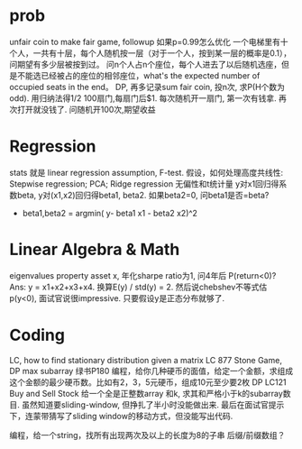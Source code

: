 # prob
unfair coin to make fair game, followup 如果p=0.99怎么优化
一个电梯里有十个人，一共有十层，每个人随机按一层（对于一个人，按到某一层的概率是0.1），问期望有多少层被按到过。
问n个人占n个座位，每个人进去了以后随机选座，但是不能选已经被占的座位的相邻座位，what's the expected number of occupied seats in the end。 DP, 再多记录sum
fair coin, 投n次, 求P(H个数为odd).  用归纳法得1‍‌‍‌‌‌‍‌‍‌‌‌‍‍‍‌‍‌‌‍/2
100扇门,每扇门后$1. 每次随机开一扇门, 第一次有钱拿. 再次打开就没钱了. 问随机开100次,期望收益


# Regression
stats 就是 linear regression assumption, F-test.
假设，如何处理高度共线性: Stepwise regression; PCA; Ridge regression
无偏性和t统计量
y对x1回归得系数beta, y对(x1,x2)回归得beta1, beta2. 如果beta2=0, 问beta1是否=beta?
- beta1,beta2 = argmin( y- beta1 x1 - beta2 x2)^2

# Linear Algebra & Math
eigenvalues property
asset x, 年化sharpe ratio为1, 问4年后 P(return<0)?  
Ans: y = x1+x2+x3+x4. 换算E(y) / std(y) = 2. 然后说chebshev不等式估p(y<0), 面试官说很impressive. 只要假设y是正态分布就够了.  

# Coding
LC, how to find stationary distribution given a matrix
LC 877 Stone Game, DP
max subarray 绿书P180
编程，给你几种硬币的面值，给定一个金额，求组成这个金额的最少硬币数。比如有2，3，5元硬币，组成10元至少要2枚 DP
LC121 Buy and Sell Stock
给一个全是正整数array 和k, 求其和严格小于k的subarray数目. 虽然知道要sliding-window, 但挣扎了半小时没能做出来. 最后在面试官提示下，连蒙带猜写了sliding window的移动方式，但没能写出代码.

编程，给一个string，找所有出现两次及以上的长度为8的子串 后缀/前缀数组？